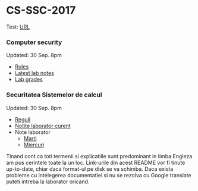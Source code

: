 # CS-SSC-2017

Test: [URL](https://goo.gl/crDGcE)

### Computer security 
Updated: 30 Sep. 8pm

- [Rules](./english/README.md)
- [Latest lab notes](./english/week-02.md) 
- [Lab grades](https://docs.google.com/spreadsheets/d/1QIXVsl0xkdBPtROjmkI7Fu-8IuidCkD3Ni_2N5Vr_us/edit?usp=sharing)

### Securitatea Sistemelor de calcul
Updated: 30 Sep. 8pm

- [Reguli](./romana/README.md)
- [Notite laborator curent](./english/week-02.md)
- Note laborator
  - [Marti](https://docs.google.com/spreadsheets/d/1QIXVsl0xkdBPtROjmkI7Fu-8IuidCkD3Ni_2N5Vr_us/edit?usp=sharing)
  - [Miercuri](https://docs.google.com/spreadsheets/d/1-31liy_LSfG1G8H2W64Dw1kGQbfv8q1aMWMTWDzBvdM/edit?usp=sharing)

Tinand cont ca toti termenii si explicatiile sunt predominant in limba Engleza am pus cerintele toate la un loc.
Link-urile din acest README vor fi tinute up-to-date, chiar daca format-ul pe disk se va schimba.
Daca exista probleme cu intelegerea documentatiei si nu se rezolva cu Google translate puteti intreba la laborator oricand.

